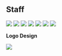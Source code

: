## Staff
[![](https://scontent-icn1-1.xx.fbcdn.net/v/t1.0-1/1510450_685346774905056_45628190060538456_n.jpg?oh=1e97b09f6fab72aa3365edd2efb49dc7&oe=5A36A988)](https://www.facebook.com/kkd927)
[![](https://scontent-icn1-1.xx.fbcdn.net/v/t1.0-1/p480x480/19875201_1438218666266148_125353391852272445_n.jpg?oh=1948236aa3d37785ab5af26c479cc2f7&oe=59FCAA70)](https://www.facebook.com/rorari93)
[![](https://avatars1.githubusercontent.com/u/5036939?v=4&s=460)](https://github.com/wicksome)
[![](https://avatars1.githubusercontent.com/u/6940487?v=4&s=460)](https://github.com/hyunseob)
[![](https://avatars1.githubusercontent.com/u/18115360?v=4&s=460)](https://github.com/kevinOriginal/)
[![](https://scontent-icn1-1.xx.fbcdn.net/v/t1.0-1/c1.0.411.411/20479975_1437148739672638_7220254799319371190_n.jpg?oh=e17356c65afb8d64d6ae5a2cb19ff4b6&oe=59EFCF5D)](https://www.facebook.com/youngbo.yang.5)
[![](https://avatars0.githubusercontent.com/u/6656889?v=4&s=460)](https://github.com/Kyunghwa-Yoo)

**Logo Design**

[![](https://scontent-icn1-1.xx.fbcdn.net/v/t31.0-1/12605394_1087858754587290_6745244927853503188_o.jpg?oh=c68f0074c4f6bb09e6354fc0dc358b9e&oe=5A2FB8AE)](https://www.facebook.com/bomho2)

<style>
  .markdown-body img {
    width: 100px;
    border-radius: 5px;
  }
</style>
